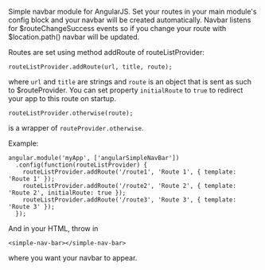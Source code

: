 ﻿Simple navbar module for AngularJS. Set your routes in your main module's config block and your navbar will be
created automatically. Navbar listens for $routeChangeSuccess events so if you change your route with $location.path()
navbar will be updated.

Routes are set using method addRoute of routeListProvider:

    routeListProvider.addRoute(url, title, route);
    
where ```url``` and ```title``` are strings and ```route``` is an object that is sent as such to 
$routeProvider. You can set property ```initialRoute``` to ```true``` to redirect your app to this 
route on startup. 

    routeListProvider.otherwise(route);
    
is a wrapper of ```routeProvider.otherwise```.
    
Example:

    angular.module('myApp', ['angularSimpleNavBar'])
      .config(function(routeListProvider) {
        routeListProvider.addRoute('/route1', 'Route 1', { template: 'Route 1' });
        routeListProvider.addRoute('/route2', 'Route 2', { template: 'Route 2', initialRoute: true });
        routeListProvider.addRoute('/route3', 'Route 3', { template: 'Route 3' });
      });

And in your HTML, throw in

    <simple-nav-bar></simple-nav-bar>

where you want your navbar to appear.
